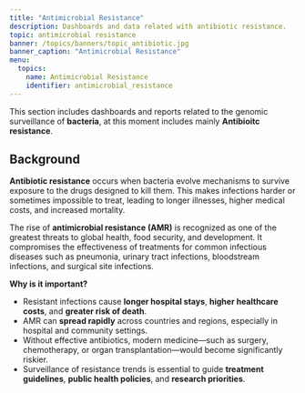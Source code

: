```yaml
---
title: "Antimicrobial Resistance"
description: Dashboards and data related with antibiotic resistance.
topic: antimicrobial resistance
banner: /topics/banners/topic_antibiotic.jpg
banner_caption: "Antimicrobial Resistance"
menu:
  topics:
    name: Antimicrobial Resistance
    identifier: antimicrobial_resistance
---
```


This section includes dashboards and reports related to the genomic surveillance of **bacteria**, at this moment includes mainly **Antibioitc resistance**.

## Background

**Antibiotic resistance** occurs when bacteria evolve mechanisms to survive exposure to the drugs designed to kill them. This makes infections harder or sometimes impossible to treat, leading to longer illnesses, higher medical costs, and increased mortality.

The rise of **antimicrobial resistance (AMR)** is recognized as one of the greatest threats to global health, food security, and development. It compromises the effectiveness of treatments for common infectious diseases such as pneumonia, urinary tract infections, bloodstream infections, and surgical site infections.

**Why is it important?**

- Resistant infections cause **longer hospital stays**, **higher healthcare costs**, and **greater risk of death**.
- AMR can **spread rapidly** across countries and regions, especially in hospital and community settings.
- Without effective antibiotics, modern medicine—such as surgery, chemotherapy, or organ transplantation—would become significantly riskier.
- Surveillance of resistance trends is essential to guide **treatment guidelines**, **public health policies**, and **research priorities**.
